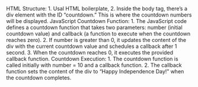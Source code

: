 HTML Structure:
    1. Usal HTML boilerplate,
    2. Inside the body tag, there’s a div element with the ID “countdown.” This is where the countdown numbers will be displayed.
JavaScript Countdown Function:
    1. The JavaScript code defines a countdown function that takes two parameters: number (initial countdown value) and callback (a function to execute when the countdown reaches zero).
    2. If number is greater than 0, it updates the content of the div with the current countdown value and schedules a callback after 1 second.
    3. When the countdown reaches 0, it executes the provided callback function.
Countdown Execution:
    1. The countdown function is called initially with number = 10 and a callback function.
    2. The callback function sets the content of the div to “Happy Independence Day!” when the countdown completes.
